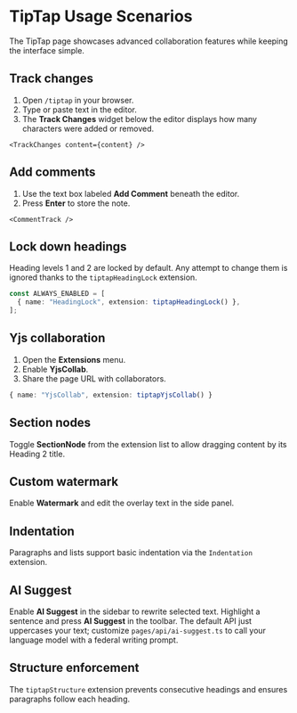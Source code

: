 # TipTap Usage Scenarios

The TipTap page showcases advanced collaboration features while keeping the interface simple.

## Track changes

1. Open `/tiptap` in your browser.
2. Type or paste text in the editor.
3. The **Track Changes** widget below the editor displays how many characters were added or removed.

```tsx
<TrackChanges content={content} />
```

## Add comments

1. Use the text box labeled **Add Comment** beneath the editor.
2. Press **Enter** to store the note.

```tsx
<CommentTrack />
```

## Lock down headings

Heading levels 1 and 2 are locked by default. Any attempt to change them is ignored thanks to the `tiptapHeadingLock` extension.

```ts
const ALWAYS_ENABLED = [
  { name: "HeadingLock", extension: tiptapHeadingLock() },
];
```

## Yjs collaboration

1. Open the **Extensions** menu.
2. Enable **YjsCollab**.
3. Share the page URL with collaborators.

```ts
{ name: "YjsCollab", extension: tiptapYjsCollab() }
```

## Section nodes

Toggle **SectionNode** from the extension list to allow dragging content by its Heading&nbsp;2 title.

## Custom watermark

Enable **Watermark** and edit the overlay text in the side panel.

## Indentation

Paragraphs and lists support basic indentation via the `Indentation` extension.

## AI Suggest

Enable **AI Suggest** in the sidebar to rewrite selected text. Highlight a sentence and press **AI Suggest** in the toolbar. The default API just uppercases your text; customize `pages/api/ai-suggest.ts` to call your language model with a federal writing prompt.

## Structure enforcement

The `tiptapStructure` extension prevents consecutive headings and ensures paragraphs follow each heading.
